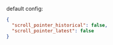 default config:
```json
{
  "scroll_pointer_historical": false,
  "scroll_pointer_latest": false
}
```